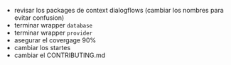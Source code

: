 - revisar los packages de context dialogflows (cambiar los nombres para evitar confusion)
- terminar wrapper `database`
- terminar wrapper `provider`
- asegurar el covergage 90%
- cambiar los startes
- cambiar el CONTRIBUTING.md